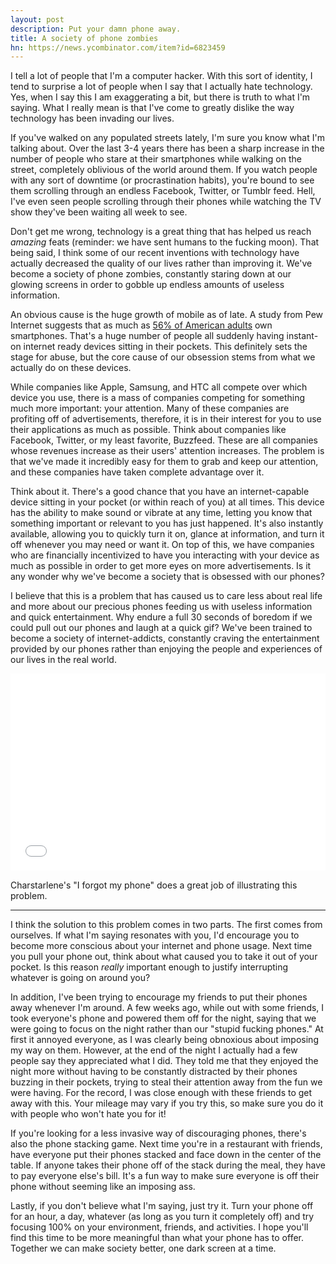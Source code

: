 ```yaml
---
layout: post
description: Put your damn phone away.
title: A society of phone zombies
hn: https://news.ycombinator.com/item?id=6823459
---
```


I tell a lot of people that I'm a computer hacker. With this sort of identity, I tend to surprise a lot of people when I say that I actually hate technology. Yes, when I say this I am exaggerating a bit, but there is truth to what I'm saying. What I really mean is that I've come to greatly dislike the way technology has been invading our lives. 

If you've walked on any populated streets lately, I'm sure you know what I'm talking about. Over the last 3-4 years there has been a sharp increase in the number of people who stare at their smartphones while walking on the street, completely oblivious of the world around them. If you watch people with any sort of downtime (or procrastination habits), you're bound to see them scrolling through an endless Facebook, Twitter, or Tumblr feed. Hell, I've even seen people scrolling through their phones while watching the TV show they've been waiting all week to see.

Don't get me wrong, technology is a great thing that has helped us reach *amazing* feats (reminder: we have sent humans to the fucking moon). That being said, I think some of our recent inventions with technology have actually decreased the quality of our lives rather than improving it. We've become a society of phone zombies, constantly staring down at our glowing screens in order to gobble up endless amounts of useless information.

An obvious cause is the huge growth of mobile as of late. A study from Pew Internet suggests that as much as [56% of American adults](http://www.pewinternet.org/Reports/2013/Smartphone-Ownership-2013/Findings.aspx) own smartphones. That's a huge number of people all suddenly having instant-on internet ready devices sitting in their pockets. This definitely sets the stage for abuse, but the core cause of our obsession stems from what we actually do on these devices.

While companies like Apple, Samsung, and HTC all compete over which device you use, there is a mass of companies competing for something much more important: your attention. Many of these companies are profiting off of advertisements, therefore, it is in their interest for you to use their applications as much as possible. Think about companies like Facebook, Twitter, or my least favorite, Buzzfeed. These are all companies whose revenues increase as their users' attention increases. The problem is that we've made it incredibly easy for them to grab and keep our attention, and these companies have taken complete advantage over it.

Think about it. There's a good chance that you have an internet-capable device sitting in your pocket (or within reach of you) at all times. This device has the ability to make sound or vibrate at any time, letting you know that something important or relevant to you has just happened. It's also instantly available, allowing you to quickly turn it on, glance at information, and turn it off whenever you may need or want it. On top of this, we have companies who are financially incentivized to have you interacting with your device as much as possible in order to get more eyes on more advertisements. Is it any wonder why we've become a society that is obsessed with our phones?

I believe that this is a problem that has caused us to care less about real life and more about our precious phones feeding us with useless information and quick entertainment. Why endure a full 30 seconds of boredom if we could pull out our phones and laugh at a quick gif? We've been trained to become a society of internet-addicts, constantly craving the entertainment provided by our phones rather than enjoying the people and experiences of our lives in the real world.

<iframe style="display: block; margin-bottom: 15px;" width="100%" height="315px" src="//www.youtube.com/embed/OINa46HeWg8" frameborder="0"> </iframe>

<div class="caption">
    Charstarlene's "I forgot my phone" does a great job of illustrating this problem.
</div>

<hr />

I think the solution to this problem comes in two parts. The first comes from ourselves. If what I'm saying resonates with you, I'd encourage you to become more conscious about your internet and phone usage. Next time you pull your phone out, think about what caused you to take it out of your pocket. Is this reason *really* important enough to justify interrupting whatever is going on around you?

In addition, I've been trying to encourage my friends to put their phones away whenever I'm around. A few weeks ago, while out with some friends, I took everyone's phone and powered them off for the night, saying that we were going to focus on the night rather than our "stupid fucking phones." At first it annoyed everyone, as I was clearly being obnoxious about imposing my way on them. However, at the end of the night I actually had a few people say they appreciated what I did. They told me that they enjoyed the night more without having to be constantly distracted by their phones buzzing in their pockets, trying to steal their attention away from the fun we were having. For the record, I was close enough with these friends to get away with this. Your mileage may vary if you try this, so make sure you do it with people who won't hate you for it!

If you're looking for a less invasive way of discouraging phones, there's also the phone stacking game. Next time you're in a restaurant with friends, have everyone put their phones stacked and face down in the center of the table. If anyone takes their phone off of the stack during the meal, they have to pay everyone else's bill. It's a fun way to make sure everyone is off their phone without seeming like an imposing ass.

Lastly, if you don't believe what I'm saying, just try it. Turn your phone off for an hour, a day, whatever (as long as you turn it completely off) and try focusing 100% on your environment, friends, and activities. I hope you'll find this time to be more meaningful than what your phone has to offer. Together we can make society better, one dark screen at a time.
